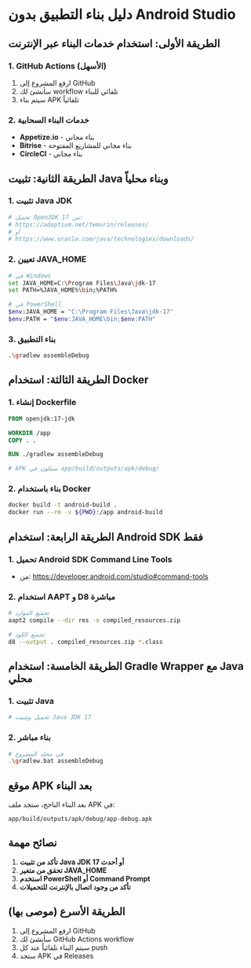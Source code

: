 # دليل بناء التطبيق بدون Android Studio

## الطريقة الأولى: استخدام خدمات البناء عبر الإنترنت

### 1. GitHub Actions (الأسهل)
1. ارفع المشروع إلى GitHub
2. سأنشئ لك workflow تلقائي للبناء
3. سيتم بناء APK تلقائياً

### 2. خدمات البناء السحابية
- **Appetize.io** - بناء مجاني
- **Bitrise** - بناء مجاني للمشاريع المفتوحة
- **CircleCI** - بناء مجاني

## الطريقة الثانية: تثبيت Java وبناء محلياً

### 1. تثبيت Java JDK
```bash
# تحميل OpenJDK 17 من:
# https://adoptium.net/temurin/releases/
# أو
# https://www.oracle.com/java/technologies/downloads/
```

### 2. تعيين JAVA_HOME
```bash
# في Windows
set JAVA_HOME=C:\Program Files\Java\jdk-17
set PATH=%JAVA_HOME%\bin;%PATH%

# في PowerShell
$env:JAVA_HOME = "C:\Program Files\Java\jdk-17"
$env:PATH = "$env:JAVA_HOME\bin;$env:PATH"
```

### 3. بناء التطبيق
```bash
.\gradlew assembleDebug
```

## الطريقة الثالثة: استخدام Docker

### 1. إنشاء Dockerfile
```dockerfile
FROM openjdk:17-jdk

WORKDIR /app
COPY . .

RUN ./gradlew assembleDebug

# APK سيكون في app/build/outputs/apk/debug/
```

### 2. بناء باستخدام Docker
```bash
docker build -t android-build .
docker run --rm -v ${PWD}:/app android-build
```

## الطريقة الرابعة: استخدام Android SDK فقط

### 1. تحميل Android SDK Command Line Tools
- من: https://developer.android.com/studio#command-tools

### 2. استخدام AAPT و D8 مباشرة
```bash
# تجميع الموارد
aapt2 compile --dir res -o compiled_resources.zip

# تجميع الكود
d8 --output . compiled_resources.zip *.class
```

## الطريقة الخامسة: استخدام Gradle Wrapper مع Java محلي

### 1. تثبيت Java
```bash
# تحميل وتثبيت Java JDK 17
```

### 2. بناء مباشر
```bash
# في مجلد المشروع
.\gradlew.bat assembleDebug
```

## موقع APK بعد البناء

بعد البناء الناجح، ستجد ملف APK في:
```
app/build/outputs/apk/debug/app-debug.apk
```

## نصائح مهمة

1. **تأكد من تثبيت Java JDK 17 أو أحدث**
2. **تحقق من متغير JAVA_HOME**
3. **استخدم PowerShell أو Command Prompt**
4. **تأكد من وجود اتصال بالإنترنت للتحميلات**

## الطريقة الأسرع (موصى بها)

1. ارفع المشروع إلى GitHub
2. سأنشئ لك GitHub Actions workflow
3. سيتم البناء تلقائياً عند كل push
4. ستجد APK في Releases 